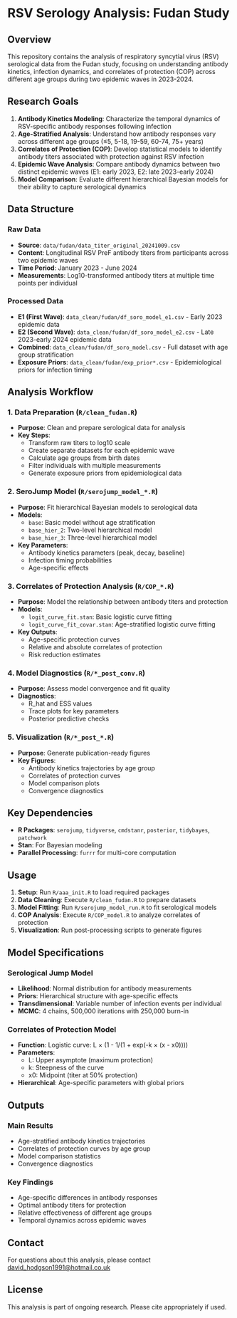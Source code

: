 # RSV Serology Analysis: Fudan Study

## Overview

This repository contains the analysis of respiratory syncytial virus (RSV) serological data from the Fudan study, focusing on understanding antibody kinetics, infection dynamics, and correlates of protection (COP) across different age groups during two epidemic waves in 2023-2024.

## Research Goals

1. **Antibody Kinetics Modeling**: Characterize the temporal dynamics of RSV-specific antibody responses following infection
2. **Age-Stratified Analysis**: Understand how antibody responses vary across different age groups (≤5, 5-18, 19-59, 60-74, 75+ years)
3. **Correlates of Protection (COP)**: Develop statistical models to identify antibody titers associated with protection against RSV infection
4. **Epidemic Wave Analysis**: Compare antibody dynamics between two distinct epidemic waves (E1: early 2023, E2: late 2023-early 2024)
5. **Model Comparison**: Evaluate different hierarchical Bayesian models for their ability to capture serological dynamics

## Data Structure

### Raw Data
- **Source**: `data/fudan/data_titer_original_20241009.csv`
- **Content**: Longitudinal RSV PreF antibody titers from participants across two epidemic waves
- **Time Period**: January 2023 - June 2024
- **Measurements**: Log10-transformed antibody titers at multiple time points per individual

### Processed Data
- **E1 (First Wave)**: `data_clean/fudan/df_soro_model_e1.csv` - Early 2023 epidemic data
- **E2 (Second Wave)**: `data_clean/fudan/df_soro_model_e2.csv` - Late 2023-early 2024 epidemic data  
- **Combined**: `data_clean/fudan/df_soro_model.csv` - Full dataset with age group stratification
- **Exposure Priors**: `data_clean/fudan/exp_prior*.csv` - Epidemiological priors for infection timing

## Analysis Workflow

### 1. Data Preparation (`R/clean_fudan.R`)
- **Purpose**: Clean and prepare serological data for analysis
- **Key Steps**:
  - Transform raw titers to log10 scale
  - Create separate datasets for each epidemic wave
  - Calculate age groups from birth dates
  - Filter individuals with multiple measurements
  - Generate exposure priors from epidemiological data

### 2. SeroJump Model (`R/serojump_model_*.R`)
- **Purpose**: Fit hierarchical Bayesian models to serological data
- **Models**:
  - `base`: Basic model without age stratification
  - `base_hier_2`: Two-level hierarchical model
  - `base_hier_3`: Three-level hierarchical model
- **Key Parameters**:
  - Antibody kinetics parameters (peak, decay, baseline)
  - Infection timing probabilities
  - Age-specific effects

### 3. Correlates of Protection Analysis (`R/COP_*.R`)
- **Purpose**: Model the relationship between antibody titers and protection
- **Models**:
  - `logit_curve_fit.stan`: Basic logistic curve fitting
  - `logit_curve_fit_covar.stan`: Age-stratified logistic curve fitting
- **Key Outputs**:
  - Age-specific protection curves
  - Relative and absolute correlates of protection
  - Risk reduction estimates

### 4. Model Diagnostics (`R/*_post_conv.R`)
- **Purpose**: Assess model convergence and fit quality
- **Diagnostics**:
  - R_hat and ESS values
  - Trace plots for key parameters
  - Posterior predictive checks

### 5. Visualization (`R/*_post_*.R`)
- **Purpose**: Generate publication-ready figures
- **Key Figures**:
  - Antibody kinetics trajectories by age group
  - Correlates of protection curves
  - Model comparison plots
  - Convergence diagnostics

## Key Dependencies

- **R Packages**: `serojump`, `tidyverse`, `cmdstanr`, `posterior`, `tidybayes`, `patchwork`
- **Stan**: For Bayesian modeling
- **Parallel Processing**: `furrr` for multi-core computation

## Usage

1. **Setup**: Run `R/aaa_init.R` to load required packages
2. **Data Cleaning**: Execute `R/clean_fudan.R` to prepare datasets
3. **Model Fitting**: Run `R/serojump_model_run.R` to fit serological models
4. **COP Analysis**: Execute `R/COP_model.R` to analyze correlates of protection
5. **Visualization**: Run post-processing scripts to generate figures

## Model Specifications

### Serological Jump Model
- **Likelihood**: Normal distribution for antibody measurements
- **Priors**: Hierarchical structure with age-specific effects
- **Transdimensional**: Variable number of infection events per individual
- **MCMC**: 4 chains, 500,000 iterations with 250,000 burn-in

### Correlates of Protection Model
- **Function**: Logistic curve: L × (1 - 1/(1 + exp(-k × (x - x0))))
- **Parameters**:
  - L: Upper asymptote (maximum protection)
  - k: Steepness of the curve
  - x0: Midpoint (titer at 50% protection)
- **Hierarchical**: Age-specific parameters with global priors

## Outputs

### Main Results
- Age-stratified antibody kinetics trajectories
- Correlates of protection curves by age group
- Model comparison statistics
- Convergence diagnostics

### Key Findings
- Age-specific differences in antibody responses
- Optimal antibody titers for protection
- Relative effectiveness of different age groups
- Temporal dynamics across epidemic waves

## Contact

For questions about this analysis, please contact david_hodgson1991@hotmail.co.uk

## License

This analysis is part of ongoing research. Please cite appropriately if used.